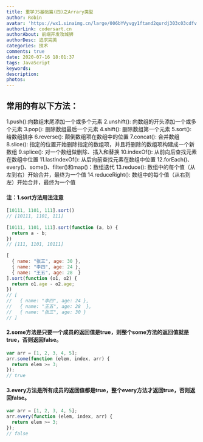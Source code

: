 ```yaml
---
title: 重学JS基础篇(四)之Arrary类型
author: Robin
avatar: 'https://wx1.sinaimg.cn/large/006bYVyvgy1ftand2qurdj303c03cdfv.jpg'
authorLink: codersart.cn
authorAbout: 前端开发攻城狮
authorDesc: 追求完美
categories: 技术
comments: true
date: 2020-07-16 18:01:37
tags: JavaScript
keywords:
description:
photos:
---
```

## 常用的有以下方法：
1.push():向数组末尾添加一个或多个元素 
2.unshift(): 向数组的开头添加一个或多个元素 
3.pop(): 删除数组最后一个元素 
4.shift(): 删除数组第一个元素 
5.sort(): 给数组排序 
6.reverse(): 颠倒数组项在数组中的位置 
7.concat(): 合并数组 
8.slice(): 指定的位置开始删除指定的数组项，并且将删除的数组项构建成一个新数组 
9.splice(): 对一个数组做删除、插入和替换 
10.indexOf(): 从前向后查找元素在数组中位置 
11.lastIndexOf(): 从后向前查找元素在数组中位置 
12.forEach()、every()、some()、filter()和map()：数组迭代 
13.reduce(): 数组中的每个值（从左到右）开始合并，最终为一个值 
14.reduceRight(): 数组中的每个值（从右到左）开始合并，最终为一个值 
#### 注：1.sort方法用法注意

``` JavaScript
[10111, 1101, 111].sort()
// [10111, 1101, 111]
 
[10111, 1101, 111].sort(function (a, b) {
  return a - b;
})
// [111, 1101, 10111]
 
[
  { name: "张三", age: 30 },
  { name: "李四", age: 24 },
  { name: "王五", age: 28  }
].sort(function (o1, o2) {
  return o1.age - o2.age;
})
// [
//   { name: "李四", age: 24 },
//   { name: "王五", age: 28  },
//   { name: "张三", age: 30 }
// ]
```

#### 2.some方法是只要一个成员的返回值是true，则整个some方法的返回值就是true，否则返回false。

``` JavaScript
var arr = [1, 2, 3, 4, 5];
arr.some(function (elem, index, arr) {
  return elem >= 3;
});
// true
```

#### 3.every方法是所有成员的返回值都是true，整个every方法才返回true，否则返回false。

``` JavaScript
var arr = [1, 2, 3, 4, 5];
arr.every(function (elem, index, arr) {
  return elem >= 3;
});
// false
```



